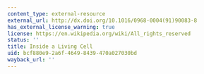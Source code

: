 ```yaml
---
content_type: external-resource
external_url: http://dx.doi.org/10.1016/0968-0004(91)90083-8
has_external_license_warning: true
license: https://en.wikipedia.org/wiki/All_rights_reserved
status: ''
title: Inside a Living Cell
uid: bcf880e9-2a6f-4649-8439-470a027030bd
wayback_url: ''
---
```


